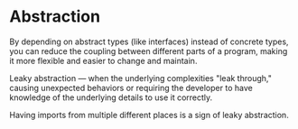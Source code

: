 # Abstraction

By depending on abstract types (like interfaces) instead of concrete types, you can reduce the coupling between different parts of a program, making it more flexible and easier to change and maintain.

Leaky abstraction — when the underlying complexities "leak through," causing unexpected behaviors or requiring the developer to have knowledge of the underlying details to use it correctly.

Having imports from multiple different places is a sign of leaky abstraction. 
